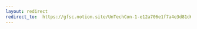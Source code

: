 ```yaml
---
layout: redirect
redirect_to:  https://gfsc.notion.site/UnTechCon-1-e12a706e1f7a4e3d81d6beae0b818b32
---
```


